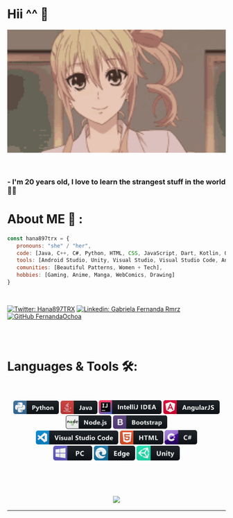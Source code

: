# Hii ^^ 👋

<div align="center">
<img hight="300" width="700" alt="GIF" align="center" src="./assets/hello.gif">
</div>

</br>

</br>

### - I'm 20 years old, I love to learn the strangest stuff in the world 👻👀
# About ME 💬 :

```javascript
const hana897trx = {
   pronouns: "she" / "her",
   code: [Java, C++, C#, Python, HTML, CSS, JavaScript, Dart, Kotlin, OpenGL, MySQL, NodeJS, MongoDB],
   tools: [Android Studio, Unity, Visual Studio, Visual Studio Code, Anaconda, DataGrip, Azure, AWS],
   comunities: [Beautiful Patterns, Women + Tech],
   hobbies: [Gaming, Anime, Manga, WebComics, Drawing]
}
```

</br>

[![Twitter: Hana897TRX](https://img.shields.io/twitter/follow/Hana897TRX?style=social)](https://twitter.com/Hana897TRX)
[![Linkedin: Gabriela Fernanda Rmrz](https://img.shields.io/badge/-Gabriela_Fernanda-blueviolet?style=flat-square&logo=Linkedin&logoColor=white&link=https://www.linkedin.com/in/gabriela-soto-rmrz/)](https://www.linkedin.com/in/gabriela-soto-rmrz/)
[![GitHub FernandaOchoa](https://img.shields.io/github/followers/Hana897TRX?label=follow&style=social)](https://github.com/Hana897TRX)

</br>
</br>

# Languages & Tools  🛠:
</br>

<p align="center">

<img src="./assets/icons/python.png" alt="python" width="105" hight="50">
<img src="./assets/icons/java.png" alt="java"  width="85" hight="50">
<img src="./assets/icons/intellij.png" alt="intellij"  width="145" hight="50">
<img src="./assets/icons/angular.png" alt="angular"  width="130" hight="50">
<img src="./assets/icons/nodejs.png" alt="nodejs"  width="105" hight="50">
<img src="./assets/icons/bootstrap.png" alt="bootstrap"  width="125" hight="50">
</br>
<img src="./assets/icons/visualstudio_code.png" alt="visualstudio_code" width="190" hight="40">
<img src="./assets/icons/html.png" alt="html" width="100" hight="50">
<img src="./assets/icons/csharp.png" alt="csharp" width="75" hight="50">
</br>
<img src="./assets/icons/pc.png" alt="pc" width="90" hight="50">
<img src="./assets/icons/edge.png" alt="edge" width="95" hight="50">
<img src="./assets/icons/unity.png" alt="unity" width="100" hight="50">
</p>
</br>
</br>
</br>


<!--
# Contact Me :

<p>
 </br>

<img hight="320" width="450" align="right" alt="GIF" src="./assets/93195.gif">

If you want to reach out to me about anything, be it some doubt or just to hangout and talk or want to game together just ping me 😉.
<a href="https://www.linkedin.com/in/ashutosh-saxena-7b326817b/">
  <img align="left" alt="Linkedin" width="150" hight="100" src="./assets/icons/linkedin.png" />
</br>
</br>
</br>
</a>
<a href="https://www.reddit.com/user/X_Ashutosh_X">
  <img align="left" alt=" Reddit" width="130" hight="100" src="./assets/icons/reddit.png" />
</a>
<a href="https://steamcommunity.com/profiles/76561198182224539/">
  <img align="left" alt="Steam" width="130" hight="100" src="./assets/icons/steam.png" />
</a>
 </p>
 -->
 
 <p align="center" >  
  <a href="https://github.com/anuraghazra/github-readme-stats"> 
<img  src="https://github-readme-stats.vercel.app/api?username=Hana897TRX&show_icons=true&theme=radical"/>
  </a>
  </p>

*************

</br>
</br>
</br>
</br>
</br>
</br>
</br>
